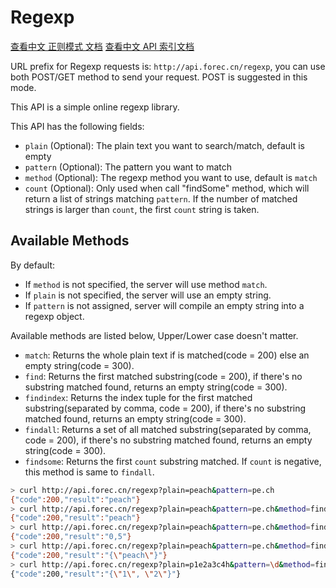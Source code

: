 # Regexp

[查看中文 正则模式 文档](http://blog.forec.cn/apis/regexp.html)
[查看中文 API 索引文档](http://blog.forec.cn/apis/index.html)

URL prefix for Regexp requests is: `http://api.forec.cn/regexp`, you can use both POST/GET method to send your request. POST is suggested in this mode.

This API is a simple online regexp library.

This API has the following fields:
* `plain` (Optional): The plain text you want to search/match, default is empty
* `pattern`  (Optional): The pattern you want to match
* `method` (Optional): The regexp method you want to use, default is `match`
* `count` (Optional): Only used when call "findSome" method, which will return a list of strings matching `pattern`. If the number of matched strings is larger than `count`, the first `count` string is taken.

## Available Methods

By default:
* If `method` is not specified, the server will use method `match`.
* If `plain` is not specified, the server will use an empty string.
* If `pattern` is not assigned, server will compile an empty string into a regexp object.

Available methods are listed below, Upper/Lower case doesn't matter.
* `match`: Returns the whole plain text if is matched(code = 200) else an empty string(code = 300).
* `find`: Returns the first matched substring(code = 200), if there's no substring matched found, returns an empty string(code = 300).
* `findindex`: Returns the index tuple for the first matched substring(separated by comma, code = 200), if there's no substring matched found, returns an empty string(code = 300).
* `findall`: Returns a set of all matched substring(separated by comma, code = 200), if there's no substring matched found, returns an empty string(code = 300).
* `findsome`: Returns the first `count` substring matched. If `count` is negative, this method is same to `findall`.

```bash
> curl http://api.forec.cn/regexp?plain=peach&pattern=pe.ch
{"code":200,"result":"peach"}
> curl http://api.forec.cn/regexp?plain=peach&pattern=pe.ch&method=find
{"code":200,"result":"peach"}
> curl http://api.forec.cn/regexp?plain=peach&pattern=pe.ch&method=findIndex
{"code":200,"result":"0,5"}
> curl http://api.forec.cn/regexp?plain=peach&pattern=pe.ch&method=findall
{"code":200,"result":"{\"peach\"}"}
> curl http://api.forec.cn/regexp?plain=p1e2a3c4h&pattern=\d&method=findsome&count=2
{"code":200,"result":"{\"1\", \"2\"}"}
```